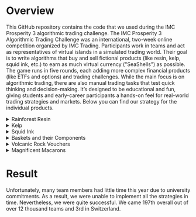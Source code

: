 # Overview 

This GitHub repository contains the code that we used during the IMC Prosperity 3 algorithmic trading challenge. The IMC Prosperity 3 Algorithmic Trading Challenge was an international, two-week online competition organized by IMC Trading. Participants work in teams and act as representatives of virtual islands in a simulated trading world. Their goal is to write algorithms that buy and sell fictional products (like resin, kelp, squid ink, etc.) to earn as much virtual currency ("SeaShells") as possible. The game runs in five rounds, each adding more complex financial products (like ETFs and options) and trading challenges. While the main focus is on algorithmic trading, there are also manual trading tasks that test quick thinking and decision-making. It’s designed to be educational and fun, giving students and early-career participants a hands-on feel for real-world trading strategies and markets. Below you can find our strategy for the individual products. 

<details>
  <summary>Rainforest Resin</summary>
  Rainforest resin is a product with a stable fair value of 10000 seashells. The price is stable and shifts sometimes around that value. We already implemented a strategy for such a product last year, but decided to use the strategy of the team <a href="https://github.com/ericcccsliu/imc-prosperity-2?tab=readme-ov-file">linear utility</a> from last year on amethysts because it performs slightly better than our algorithm. The difference is that their algorithms closes 0 ev positions, to be able to trade more often within the position limit.
  
</details>

<details>
  <summary>Kelp</summary>
  The price of kelp was drifting slowly, so we used the same strategy for kelp as for rainforest resin, but the fair value was given by an average over the last market prices. This strategy worked because the drift in the price was rather slow.
</details>

<details>
  <summary>Squid Ink</summary>
  This product was very challenging. The hint that was available at the prosperity wiki was: "Squid Ink can be a very volatile product with price having large swings. Making a two-sided market or carrying position can be risky for such an instrument. However, with large swings comes large reversion. Squid Ink prices show more tendency to revert short term swings in price.

A metric to keep track of the size of deviation/swing from recent average could help in trading profitable positions."

We tried to implement an algorithm using a z-score with an simple average and an exponential weighted average to detect price jumps and use the mean reverting property. We also tried to use a RSI metric to detect changes in the price, but everything we tried was not profitable. Our hypothesis is that there are price jumps in the "local" fair value where the price is reverting to. These jumps may eat up our profits. We ended up not trading squid ink at all.
</details>

<details>
  <summary>Baskets and their Components</summary>
  There were two baskets, basket 1 consists of 6 croissants, 3 jams and a djembe. Basket 2 consists of 4 croissants and 2 jams. Our first simple strategy was to compare the price of basket 2 to the price of its components, the difference had an average value of 30. So we used pair trading. After that we discovered that it is better to buy or sell the spread of basket 1 - 1.5 * basket 2 because the volatility of the difference to the price of djembe was higher. Therefore providing more profitable trading opportunities.


</details>

<details>
  <summary>Volcanic Rock Vouchers</summary>
  Tradable were volcanic rock and vouchers. Of course the vouchers modeled call options. We also got another hint for these products: 

  
  "Hello everyone, hope you're enjoying the VOLCANIC_ROCK vouchers and a variety of trading strategies these new products introduce. While digging for the rock, Archipelago residents found some ancient mathematics sharing insights into VOLCANIC_ROCK voucher trading. Here's what the message with obscure and advanced mathematics read,

Message begins,

I have discovered a strategy which will make ArchiCapital the biggest trading company ever. Here's how my thesis goes,

t: Timestamp

St: Voucher Underlying Price at t

K: Strike

TTE: Remaining Time till expiry at t

Vt: Voucher price of strike K at t

Compute,

m_t = log(K/St)/ sqrt(TTE)

v_t = BlackScholes ImpliedVol(St, Vt, K, TTE)

for each t, plot v_t vs m_t and fit a parabolic curve to filter random noise.

This fitted v_t(m_t) allows me to evaluate opportunities between different strikes. I also call fitted v_t(m_t=0) the base IV and I have identified interesting patterns in timeseries of base IV.

Message ends."

We discovered that the base IV is in the mean roughly about 5 % lower than the actual IV on the market. Therefore we traded spreads based on this assumption.
</details>


<details>
  <summary>Magnificent Macarons</summary>
  We did not implement a strategy for this product yet. Last year we already wrote a basic algorithm based on arbitrage.
</details>

# Result

Unfortunately, many team members had little time this year due to university commitments. As a result, we were unable to implement all the strategies in time. Nevertheless, we were quite successful. We came 197th overall out of over 12 thousand teams and 3rd in Switzerland.

